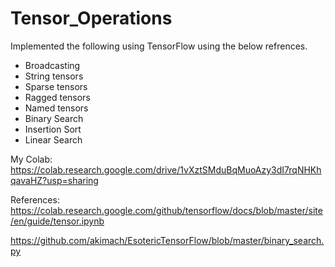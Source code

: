 # Tensor_Operations

Implemented the following using TensorFlow using the below refrences.

- Broadcasting
- String tensors
- Sparse tensors
- Ragged tensors
- Named tensors
- Binary Search
- Insertion Sort
- Linear Search

My Colab: https://colab.research.google.com/drive/1vXztSMduBqMuoAzy3dI7rqNHKhqavaHZ?usp=sharing


References: https://colab.research.google.com/github/tensorflow/docs/blob/master/site/en/guide/tensor.ipynb

https://github.com/akimach/EsotericTensorFlow/blob/master/binary_search.py
